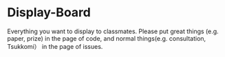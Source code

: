 # Display-Board
Everything you want to display to classmates. Please put great things (e.g. paper, prize)  in the page of code, and normal things(e.g. consultation, Tsukkomi） in the page of issues.
